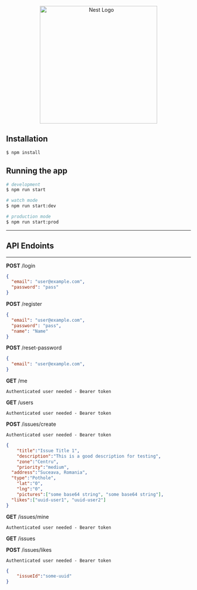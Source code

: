 <p align="center">
  <a href="http://nestjs.com/" target="blank"><img src="https://nestjs.com/img/logo_text.svg" width="320" alt="Nest Logo" /></a>
</p>

## Installation

```bash
$ npm install
```

## Running the app

```bash
# development
$ npm run start

# watch mode
$ npm run start:dev

# production mode
$ npm run start:prod
```

---

## API Endoints

---

**POST** /login

```JSON
{
  "email": "user@example.com",
  "password": "pass"
}
```

**POST** /register

```JSON
{
  "email": "user@example.com",
  "password": "pass",
  "name": "Name"
}
```

**POST** /reset-password

```JSON
{
  "email": "user@example.com",
}
```

**GET** /me

`Authenticated user needed - Bearer token`

**GET** /users

`Authenticated user needed - Bearer token`

**POST** /issues/create

`Authenticated user needed - Bearer token`

```JSON
{
	"title":"Issue Title 1",
	"description":"This is a good description for testing",
	"zone":"Centru",
	"priority":"medium",
  "address":"Suceava, Romania",
  "type":"Pothole",
	"lat":"0",
	"lng":"0",
	"pictures":["some base64 string", "some base64 string"],
  "likes":["uuid-user1", "uuid-user2"]
}

```

**GET** /issues/mine

`Authenticated user needed - Bearer token`

**GET** /issues

**POST** /issues/likes

`Authenticated user needed - Bearer token`

```JSON
{
	"issueId":"some-uuid"
}

```
